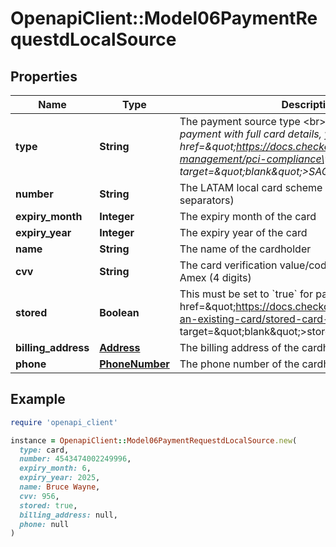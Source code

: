 # OpenapiClient::Model06PaymentRequestdLocalSource

## Properties

| Name | Type | Description | Notes |
| ---- | ---- | ----------- | ----- |
| **type** | **String** | The payment source type &lt;br&gt; *Note:* *To make a payment with full card details, you must be &lt;a href&#x3D;\&quot;https://docs.checkout.com/risk-management/pci-compliance\&quot; target&#x3D;\&quot;blank\&quot;&gt;SAQ D PCI compliant&lt;/a&gt;* |  |
| **number** | **String** | The LATAM local card scheme card number (without separators) |  |
| **expiry_month** | **Integer** | The expiry month of the card |  |
| **expiry_year** | **Integer** | The expiry year of the card |  |
| **name** | **String** | The name of the cardholder | [optional] |
| **cvv** | **String** | The card verification value/code. 3 digits, except for Amex (4 digits) | [optional] |
| **stored** | **Boolean** | This must be set to &#x60;true&#x60; for payments that use &lt;a href&#x3D;\&quot;https://docs.checkout.com/quickstart/use-an-existing-card/stored-card-details\&quot; target&#x3D;\&quot;blank\&quot;&gt;stored card details&lt;/a&gt; | [optional][default to false] |
| **billing_address** | [**Address**](Address.md) | The billing address of the cardholder | [optional] |
| **phone** | [**PhoneNumber**](PhoneNumber.md) | The phone number of the cardholder | [optional] |

## Example

```ruby
require 'openapi_client'

instance = OpenapiClient::Model06PaymentRequestdLocalSource.new(
  type: card,
  number: 4543474002249996,
  expiry_month: 6,
  expiry_year: 2025,
  name: Bruce Wayne,
  cvv: 956,
  stored: true,
  billing_address: null,
  phone: null
)
```

